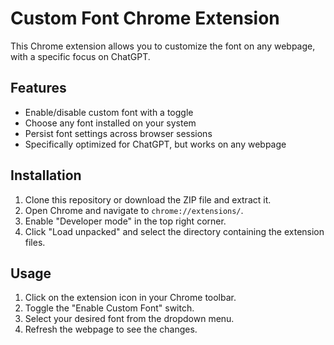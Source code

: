 # Custom Font Chrome Extension

This Chrome extension allows you to customize the font on any webpage, with a specific focus on ChatGPT.

## Features

- Enable/disable custom font with a toggle
- Choose any font installed on your system
- Persist font settings across browser sessions
- Specifically optimized for ChatGPT, but works on any webpage

## Installation

1. Clone this repository or download the ZIP file and extract it.
2. Open Chrome and navigate to `chrome://extensions/`.
3. Enable "Developer mode" in the top right corner.
4. Click "Load unpacked" and select the directory containing the extension files.

## Usage

1. Click on the extension icon in your Chrome toolbar.
2. Toggle the "Enable Custom Font" switch.
3. Select your desired font from the dropdown menu.
4. Refresh the webpage to see the changes.